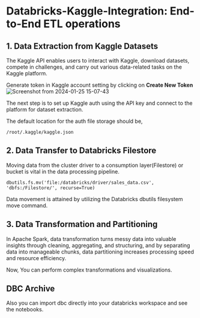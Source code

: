 # Databricks-Kaggle-Integration: End-to-End ETL operations
## 1. Data Extraction from Kaggle Datasets
The Kaggle API enables users to interact with Kaggle, download datasets, compete in challenges, and carry out various data-related tasks on the Kaggle platform.

Generate token in Kaggle account setting by clicking on **Create New Token**
![Screenshot from 2024-01-25 15-07-43](https://github.com/NashTech-Labs/databricks-kaggle-integration/assets/125345690/0b3fc2fe-d81b-44d9-a3e1-820a3f5882a7)

The next step is to set up Kaggle auth using the API key and connect to the platform for dataset extraction.

The default location for the auth file storage should be,

`/root/.kaggle/kaggle.json`

## 2. Data Transfer to Databricks Filestore

Moving data from the cluster driver to a consumption layer(Filestore) or bucket is vital in the data processing pipeline.

`dbutils.fs.mv('file:/databricks/driver/sales_data.csv', 'dbfs:/Filestore/', recurse=True)`

Data movement is attained by utilizing the Databricks dbutils filesystem move command.

## 3. Data Transformation and Partitioning

In Apache Spark, data transformation turns messy data into valuable insights through cleaning, aggregating, and structuring, and by separating data into manageable chunks, 
data partitioning increases processing speed and resource efficiency.

Now, You can perform complex transformations and visualizations.

## DBC Archive

Also you can import dbc directly into your databricks workspace and see the notebooks.
